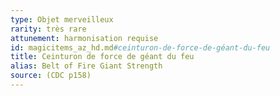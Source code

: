 ```yaml
---
type: Objet merveilleux
rarity: très rare
attunement: harmonisation requise
id: magicitems_az_hd.md#ceinturon-de-force-de-géant-du-feu
title: Ceinturon de force de géant du feu
alias: Belt of Fire Giant Strength
source: (CDC p158)
---
```


